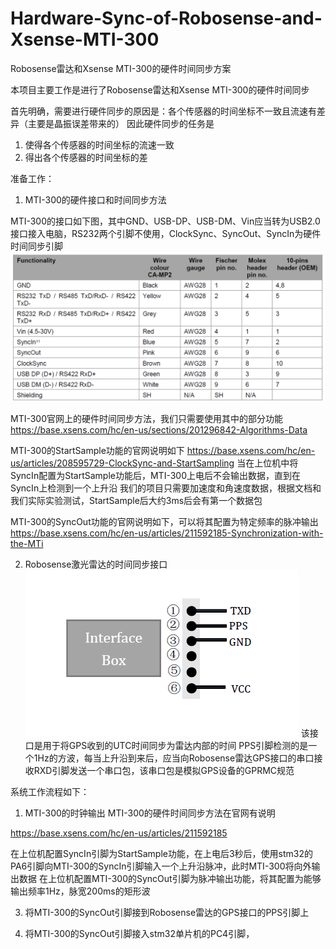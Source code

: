 # Hardware-Sync-of-Robosense-and-Xsense-MTI-300
Robosense雷达和Xsense MTI-300的硬件时间同步方案

本项目主要工作是进行了Robosense雷达和Xsense MTI-300的硬件时间同步

首先明确，需要进行硬件同步的原因是：各个传感器的时间坐标不一致且流速有差异（主要是晶振误差带来的）
因此硬件同步的任务是
1. 使得各个传感器的时间坐标的流速一致
2. 得出各个传感器的时间坐标的差

准备工作：
1. MTI-300的硬件接口和时间同步方法

MTI-300的接口如下图，其中GND、USB-DP、USB-DM、Vin应当转为USB2.0接口接入电脑，RS232两个引脚不使用，ClockSync、SyncOut、SyncIn为硬件时间同步引脚
![MTI-300接口线序](https://github.com/YangTiankai/Hardware-Sync-of-Robosense-and-Xsense-MTI-300/blob/master/readmefile/MTI-300.PNG)

MTI-300官网上的硬件时间同步方法，我们只需要使用其中的部分功能
https://base.xsens.com/hc/en-us/sections/201296842-Algorithms-Data

MTI-300的StartSample功能的官网说明如下
https://base.xsens.com/hc/en-us/articles/208595729-ClockSync-and-StartSampling
当在上位机中将SyncIn配置为StartSample功能后，MTI-300上电后不会输出数据，直到在SyncIn上检测到一个上升沿
我们的项目只需要加速度和角速度数据，根据文档和我们实际实验测试，StartSample后大约3ms后会有第一个数据包

MTI-300的SyncOut功能的官网说明如下，可以将其配置为特定频率的脉冲输出
https://base.xsens.com/hc/en-us/articles/211592185-Synchronization-with-the-MTi

2. Robosense激光雷达的时间同步接口
![Robosense GPS同步接口](https://github.com/YangTiankai/Hardware-Sync-of-Robosense-and-Xsense-MTI-300/blob/master/readmefile/LidarGPS.PNG)
该接口是用于将GPS收到的UTC时间同步为雷达内部的时间
PPS引脚检测的是一个1Hz的方波，每当上升沿到来后，应当向Robosense雷达GPS接口的串口接收RXD引脚发送一个串口包，该串口包是模拟GPS设备的GPRMC规范



系统工作流程如下：
1. MTI-300的时钟输出
MTI-300的硬件时间同步方法在官网有说明

https://base.xsens.com/hc/en-us/articles/211592185

在上位机配置SyncIn引脚为StartSample功能，在上电后3秒后，使用stm32的PA6引脚向MTI-300的SyncIn引脚输入一个上升沿脉冲，此时MTI-300将向外输出数据
在上位机配置MTI-300的SyncOut引脚为脉冲输出功能，将其配置为能够输出频率1Hz，脉宽200ms的矩形波

3. 将MTI-300的SyncOut引脚接到Robosense雷达的GPS接口的PPS引脚上

4. 将MTI-300的SyncOut引脚接入stm32单片机的PC4引脚，








